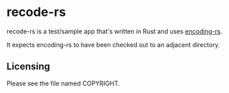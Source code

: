 # recode-rs

recode-rs is a test/sample app that's written in Rust and uses
[encoding-rs](https://github.com/hsivonen/encoding-rs).

It expects encoding-rs to have been checked out to an adjacent directory.

## Licensing

Please see the file named COPYRIGHT.

